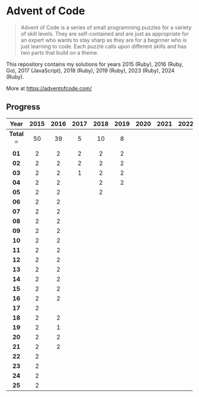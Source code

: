 # Advent of Code

> Advent of Code is a series of small programming puzzles for a variety of skill
> levels. They are self-contained and are just as appropriate for an expert who
> wants to stay sharp as they are for a beginner who is just learning to code.
> Each puzzle calls upon different skills and has two parts that build on a
> theme.

This repository contains my solutions for years 2015 (Ruby), 2016 (Ruby, Go), 2017 (JavaScript), 2018 (Ruby), 2019 (Ruby), 2023 (Ruby), 2024 (Ruby).

More at https://adventofcode.com/

## Progress

| Year      | 2015 | 2016 | 2017 | 2018 | 2019 | 2020 | 2021 | 2022 | 2023 | 2024 |
| :-:       | :-:  | :-:  | :-:  | :-:  | :-:  | :-:  | :-:  | :-:  | :-:  | :-:  |
| **Total** ⭐  | 50   | 39   | 5    | 10   | 8    |      |      |      | 8    | 15   |
| **01**    | 2    | 2    | 2    | 2    | 2    |      |      |      | 2    | 2    |
| **02**    | 2    | 2    | 2    | 2    | 2    |      |      |      | 2    | 2    |
| **03**    | 2    | 2    | 1    | 2    | 2    |      |      |      | 2    | 2    |
| **04**    | 2    | 2    |      | 2    | 2    |      |      |      | 2    | 2    |
| **05**    | 2    | 2    |      | 2    |      |      |      |      |      | 2    |
| **06**    | 2    | 2    |      |      |      |      |      |      |      | 2    |
| **07**    | 2    | 2    |      |      |      |      |      |      |      | 2    |
| **08**    | 2    | 2    |      |      |      |      |      |      |      | 1    |
| **09**    | 2    | 2    |      |      |      |      |      |      |      |      |
| **10**    | 2    | 2    |      |      |      |      |      |      |      |      |
| **11**    | 2    | 2    |      |      |      |      |      |      |      |      |
| **12**    | 2    | 2    |      |      |      |      |      |      |      |      |
| **13**    | 2    | 2    |      |      |      |      |      |      |      |      |
| **14**    | 2    | 2    |      |      |      |      |      |      |      |      |
| **15**    | 2    | 2    |      |      |      |      |      |      |      |      |
| **16**    | 2    | 2    |      |      |      |      |      |      |      |      |
| **17**    | 2    |      |      |      |      |      |      |      |      |      |
| **18**    | 2    | 2    |      |      |      |      |      |      |      |      |
| **19**    | 2    | 1    |      |      |      |      |      |      |      |      |
| **20**    | 2    | 2    |      |      |      |      |      |      |      |      |
| **21**    | 2    | 2    |      |      |      |      |      |      |      |      |
| **22**    | 2    |      |      |      |      |      |      |      |      |      |
| **23**    | 2    |      |      |      |      |      |      |      |      |      |
| **24**    | 2    |      |      |      |      |      |      |      |      |      |
| **25**    | 2    |      |      |      |      |      |      |      |      |      |
